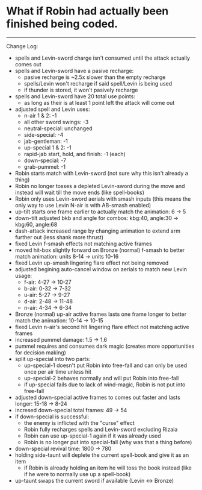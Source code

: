 # What if Robin had actually been finished being coded.
--------------------------------------------------------------------------
Change Log:
- spells and Levin-sword charge isn't consumed until the attack actually comes out
- spells and Levin-sword have a pasive recharge:
	* pasive recharge is ~2.5x slower than the empty recharge
	* spells/Levin won't recharge if said spell/Levin is being used
	* if thunder is stored, it won't pasively recharge
- spells and Levin-sword have 20 total use points:
	* as long as their is at least 1 point left the attack will come out
- adjusted spell and Levin uses:
	* n-air 1 & 2: -1
	* all other sword swings: -3
	* neutral-special: unchanged
	* side-special: -4
	* jab-gentleman: -1
	* up-special 1 & 2: -1
	* rapid-jab start, hold, and finish: -1 (each)
	* down-special: -7
	* grab-pummel: -1
- Robin starts match with Levin-sword (not sure why this isn't already a thing)
- Robin no longer tosses a depleted Levin-sword during the move and instead will wait till the move ends (like spell-books)
- Robin only uses Levin-sword aerials with smash inputs (this means the only way to use Levin N-air is with AB-smash enabled)
- up-tilt starts one frame earlier to actually match the animation: 6 -> 5
- down-tilt adjusted bkb and angle for combos: kbg:40, angle:30 -> kbg:60, angle:68
- dash-attack increased range by changing animation to extend arm further out (less shank more thrust)
- fixed Levin f-smash effects not matching active frames
- moved hit-box slightly forward on Bronze (normal) f-smash to better match animation: units 8-14 -> units 10-16
- fixed Levin up-smash lingering flare effect not being removed
- adjusted begining auto-cancel window on aerials to match new Levin usage:
	* f-air: 4-27 -> 10-27
	* b-air: 0-32 -> 7-32
	* u-air: 5-27 -> 9-27
	* d-air: 2-48 -> 11-48
	* n-air: 4-34 -> 6-34
- Bronze (normal) up-air active frames lasts one frame longer to better match the animation: 10-14 -> 10-15
- fixed Levin n-air's second hit lingering flare effect not matching active frames 
- increased pummel damage: 1.5 -> 1.6
- pummel requires and consumes dark magic (creates more opportunities for decision making)
- split up-special into two parts:
	* up-special-1 doesn't put Robin into free-fall and can only be used once per air time unless hit
	* up-special-2 behaves normally and will put Robin into free-fall
	* if up-special fails due to lack of wind-magic, Robin is not put into free-fall
- adjusted down-special active frames to comes out faster and lasts longer: 15-18 -> 8-24
- incresed down-special total frames: 49 -> 54
- if down-special is successful:
	* the enemy is inflicted with the "curse" effect
	* Robin fully recharges spells and Levin-sword excluding Rizaia
	* Robin can use up-special-1 again if it was already used
	* Robin is no longer put into special-fall (why was that a thing before)
- down-special revival time: 1800 -> 780
- holding side-taunt will deplete the current spell-book and give it as an item
	* if Robin is already holding an item he will toss the book instead (like if he were to normally use up a spell-book)
- up-taunt swaps the current sword if available (Levin <-> Bronze)

